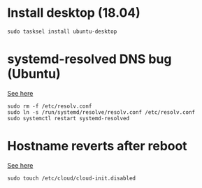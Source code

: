 # Install desktop (18.04)
```
sudo tasksel install ubuntu-desktop
```

# systemd-resolved DNS bug (Ubuntu)

[See here](https://askubuntu.com/a/974482)

```
sudo rm -f /etc/resolv.conf
sudo ln -s /run/systemd/resolve/resolv.conf /etc/resolv.conf
sudo systemctl restart systemd-resolved
```

# Hostname reverts after reboot

[See here](https://askubuntu.com/questions/1028633/host-name-reverts-to-old-name-after-reboot-in-18-04-lts)

```
sudo touch /etc/cloud/cloud-init.disabled
```
